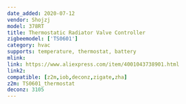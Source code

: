 ```yaml
---
date_added: 2020-07-12
vendor: Shojzj
model: 378RT 
title: Thermostatic Radiator Valve Controller
zigbeemodel: ['TS0601']
category: hvac
supports: temperature, thermostat, battery
mlink: 
link: https://www.aliexpress.com/item/4001043738901.html
link2: 
compatible: [z2m,iob,deconz,zigate,zha]
z2m: TS0601_thermostat
deconz: 3105
---
```

